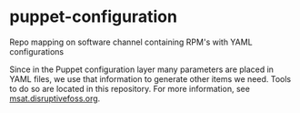 puppet-configuration
====================

Repo mapping on software channel containing RPM's with YAML configurations

Since in the Puppet configuration layer many parameters are placed in YAML files, we use that information to generate other items we need. Tools to do so are located in this repository. For more information, see [msat.disruptivefoss.org](http://msat.disruptivefoss.org/).

